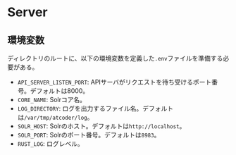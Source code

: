 # Server

## 環境変数

ディレクトリのルートに、以下の環境変数を定義した`.env`ファイルを準備する必要がある。

- `API_SERVER_LISTEN_PORT`: APIサーバがリクエストを待ち受けるポート番号。デフォルトは8000。
- `CORE_NAME`: Solrコア名。
- `LOG_DIRECTORY`: ログを出力するファイル名。デフォルトは`/var/tmp/atcoder/log`。
- `SOLR_HOST`: Solrのホスト。デフォルトは`http://localhost`。
- `SOLR_PORT`: Solrのポート番号。デフォルトは`8983`。
- `RUST_LOG`: ログレベル。
